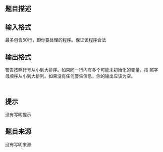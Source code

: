 


## 题目描述
## 输入格式
最多包含50行，即你要处理的程序。保证该程序合法
## 输出格式
警告按照行号从小到大排序。如果同一行内有多个可能未初始化的变量，按
照字母顺序从小到大排列。如果没有任何警告信息，你的输出应该为空。

```input1

```
```output1
```

## 提示
没有写明提示
## 题目来源
没有写明来源


